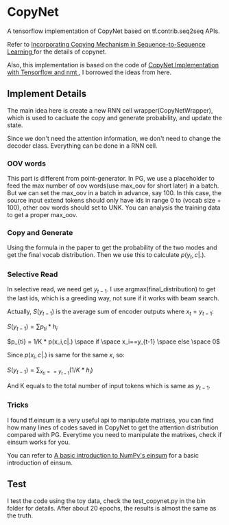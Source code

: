 # CopyNet

A tensorflow implementation of CopyNet based on tf.contrib.seq2seq APIs.

Refer to [Incorporating Copying Mechanism in Sequence-to-Sequence Learning
](https://arxiv.org/abs/1603.06393) for the details of copynet.

Also, this implementation is based on the code of [CopyNet Implementation with Tensorflow and nmt
](https://github.com/lspvic/CopyNet), I borrowed the ideas from here.

## Implement Details

The main idea here is create a new RNN cell wrapper(CopyNetWrapper), which is used to cacluate the copy and generate probability, and update the state.

Since we don't need the attention information, we don't need to change the decoder class. Everything can be done in a RNN cell.

### OOV words

This part is different from point-generator. In PG, we use a placeholder to feed the max number of oov words(use max\_oov for short later) in a batch. But we can set the max\_oov in a batch in advance, say 100. In this case, the source input extend tokens should only have ids in range 0 to (vocab size + 100), other oov words should set to UNK. You can analysis the training data to get a proper max\_oov.

### Copy and Generate

Using the formula in the paper to get the probability of the two modes and get the final vocab distribution. Then we use this to calculate $p(y_t,c|.)$.

### Selective Read

In selective read, we need get $y_{t-1}$. I use argmax(final_distribution) to get the last ids, which is a greeding way, not sure if it works with beam search.

Actually,  $S(y_{t-1})$ is the average sum of encoder outputs where $x_t = y_{t-1}$:

$S(y_{t-1}) = \sum{p_{ti}*h_i}$

$p_{ti} = 1/K * p(x_i,c|.) \space if \space x_i==y_{t-1}  \space else \space 0$

Since $p(x_i,c|.)$ is same for the same $x$, so:

$S(y_{t-1}) = \sum_{x_{ti} == y_{t-1}} (1/ K * h_i)$

And K equals to the total number of input tokens which is same as $y_{t-1}$.

### Tricks

I found tf.einsum is a very useful api to manipulate matrixes, you can find how many lines of codes saved in CopyNet to get the attention distribution compared with PG. Everytime you need to manipulate the matrixes, check if einsum works for you.

You can refer to [A basic introduction to NumPy's einsum](http://ajcr.net/Basic-guide-to-einsum/) for a basic introduction of einsum.

## Test

I test the code using the toy data, check the test_copynet.py in the bin folder for details. After about 20 epochs, the results  is almost the same as the truth.


